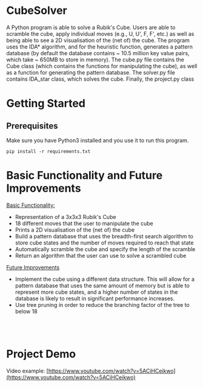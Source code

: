 # CubeSolver
A Python program is able to solve a Rubik's Cube. Users are able to scramble the cube, apply individual moves (e.g., U, U', F, F', etc.) as well as being able to see a 2D visualisation of the (net of) the cube. The program uses the IDA* algorithm, and for the heuristic function, generates a pattern database (by default the database contains ~ 10.5 million key value pairs, which take ~ 650MB to store in memory). The cube.py file contains the Cube class (which contains the functions for manipulating the cube), as well as a function for generating the pattern database. The solver.py file contains IDA_star class, which solves the cube. Finally, the project.py class 
# Getting Started

## Prerequisites
Make sure you have Python3 installed and you use it to run this program.
```
pip install -r requirements.txt
```

# Basic Functionality and Future Improvements
<ins>Basic Functionality:</ins>
* Representation of a 3x3x3 Rubik's Cube
* 18 different moves that the user to manipulate the cube
* Prints a 2D visualisation of the (net of) the cube
* Build a pattern database that uses the breadth-first search algorithm to store cube states and the number of moves required to reach that state 
* Automatically scramble the cube and specify the length of the scramble
* Return an algorithm that the user can use to solve a scrambled cube
<div dr="rtl"><ins>Future Improvements</u></div>

* Implement the cube using a different data structure. This will allow for a pattern database that uses the same amount of memory but is able to represent more cube states, and a higher number of states in the database is likely to result in significant performance increases.
* Use tree pruning in order to reduce the branching factor of the tree to below 18

<br><br>
# Project Demo
Video example: [https://www.youtube.com/watch?v=5ACiHCeikwo](https://www.youtube.com/watch?v=5ACiHCeikwo)
